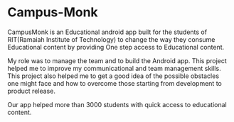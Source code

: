 # Campus-Monk

CampusMonk is an Educational android app built for the students of RIT(Ramaiah Institute of Technology) to change the way they consume Educational content by providing One step access to Educational content.

My role was to manage the team and to build the Android app.
This project helped me to improve my communicational and team management skills.
This project also helped me to get a good idea of the possible obstacles one might face and how to overcome those starting from development to product release.

Our app helped more than 3000 students with quick access to educational content.
